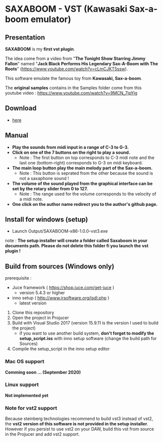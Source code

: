 # SAXABOOM - VST (Kawasaki Sax-a-boom emulator)

## Presentation

**SAXABOOM** is my **first vst plugin**. 

The idea come from a video from "**The Tonight Show Starring Jimmy Fallon**" named "**Jack Black Performs His Legendary Sax-A-Boom with The Roots**" (https://www.youtube.com/watch?v=cLmCJKT5ssw).

This software emulate the famous toy from **Kawasaki, Sax-a-boom**.

The **original samples** contains in the Samples folder come from
this youtube video : https://www.youtube.com/watch?v=9MCN_7jpYig

## Download

- [here](/release)

## Manual

- **Play the sounds from midi input in a range of C-3 to G-3.**
- **Click on one of the 7 buttons on the right to play a sound.**
    - Note : The first button on top corresponds to C-3 midi note and the last one (bottom-right) corresponds to G-3 on midi keyboard.
- **The main loop button play the main melody part of the Sax-a-boom.**
    - Note : This button is seprated from the other because the sound is not a saxaphone sound !
- **The volume of the sound played from the graphical interface can be set by the rotary slider from 0 to 127.**
    - Note : The range used for the volume corresponds to the velocity of a midi note.
- **One click on the author name redirect you to the author's github page.**

## Install for windows (setup)

- Launch Output/SAXABOOM-x86-1.0.0-vst3.exe

note : **The setup installer will create a folder called Saxaboom in your documents path. Please do not delete this folder fi you launch the vst plugin !**

## Build from sources (Windows only)

prerequisite :
- Juce framework ( https://shop.juce.com/get-juce ) 
    - version 5.4.3 or higher
- inno setup ( http://www.jrsoftware.org/isdl.php )
    - latest version

1) Clone this repository
2) Open the project in Projucer
3) Build with Visual Studio 2017 (version 15.9.11 is the version I used to build the project)
    - if you want to use another build system, **don't forget to modify the setup_script.iss** with inno setup software (change the build path for Sources)
4) Compile the setup_script in the inno setup editor

### Mac OS support

**Comming soon ... (September 2020)**

### Linux support

**Not implemented yet**

### Note for vst2 support

Because steinberg technologies recommend to build vst3 instead of vst2, the **vst2 version of this software is not provided in the setup installer**. However if you persist to use vst2 on your DAW, build this vst from source in the Projucer and add vst2 support.